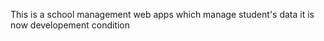 This is a school management web apps which manage student's data 
it is now developement condition 
